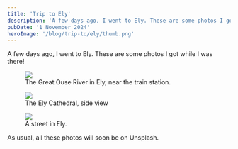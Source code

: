 ```yaml
---
title: 'Trip to Ely'
description: 'A few days ago, I went to Ely. These are some photos I got while I was there!'
pubDate: '1 November 2024'
heroImage: '/blog/trip-to/ely/thumb.png'
---
```


<p class="prose">A few days ago, I went to Ely. These are some photos I got while I was there!</p>

<figure class="blog-image"><img src="/blog/trip-to/ely/ely1.JPG" /><figcaption>The Great Ouse River in Ely, near the train station.</figcaption></figure>

<figure class="blog-image"><img src="/blog/trip-to/ely/ely2.JPG" /><figcaption>The Ely Cathedral, side view</figcaption></figure>

<figure class="blog-image"><img src="/blog/trip-to/ely/ely3.JPG" /><figcaption>A street in Ely.</figcaption></figure>

<p>As usual, all these photos will soon be on Unsplash.</p>